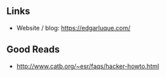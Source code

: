 ## Links

- Website / blog: https://edgarluque.com/

## Good Reads
- http://www.catb.org/~esr/faqs/hacker-howto.html
